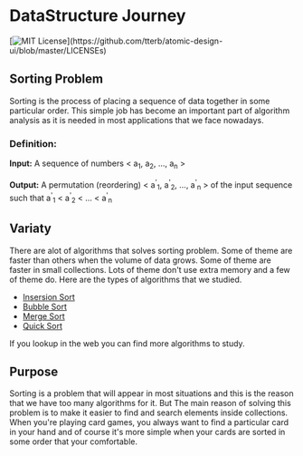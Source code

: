 
# DataStructure Journey
[![MIT License](https://img.shields.io/apm/l/atomic-design-ui.svg?)](https://github.com/tterb/atomic-design-ui/blob/master/LICENSEs)

## Sorting Problem

Sorting is the process of placing a sequence of data together in some particular order.
This simple job has become an important part of algorithm analysis as it is needed in most applications that we face nowadays.


### Definition:

**Input:** A sequence of numbers < a<sub>1</sub>, a<sub>2</sub>, ..., a<sub>n</sub> >

**Output:** A permutation (reordering) < a<sup>'</sup><sub>1</sub>, a<sup>'</sup><sub>2</sub>, ..., a<sup>'</sup><sub>n</sub> >
of the input sequence such that a<sup>'</sup><sub>1</sub>  <  a<sup>'</sup><sub>2</sub>  < ...  <  a<sup>'</sup><sub>n</sub>

## Variaty

There are alot of algorithms that solves sorting problem. Some of theme are faster than others when the volume of data grows. Some of theme are faster in small collections. 
Lots of theme don't use extra memory and a few of theme do. Here are the types of algorithms that we studied.

- [Insersion Sort](insertion_sort)
- [Bubble Sort](bubble_sort)
- [Merge Sort](merge_sort)
- [Quick Sort](quick_sort)

If you lookup in the web you can find more algorithms to study.

## Purpose
Sorting is a problem that will appear in most situations and this is the reason that we have too many algorithms for it.
But The main reason of solving this problem is to make it easier to find and search elements inside collections.
When you're playing card games, you always want to find a particular card in your hand and of course it's more simple when your cards are sorted in some order that your comfortable.